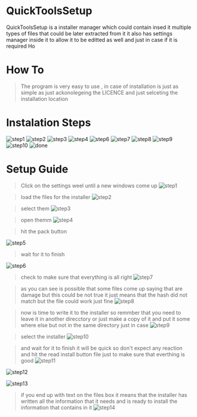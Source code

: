 # QuickToolsSetup

QuickToolsSetup is a installer manager which could contain insed it multiple types of files that could be later extracted from it 
it also has settings manager inside it to allow it to be editted as well and just in case if it is required  Ho

# How To
> The program is very easy to use , in case of installation is just as simple as just ackonolegeing the LICENCE  and just selceting the installation location 

# Instalation Steps

![step1](https://github.com/Mel4221/QuickToolsSetup/assets/87794877/84f71f3e-8e0c-4809-a13a-c6d39dd17e94)
![step2](https://github.com/Mel4221/QuickToolsSetup/assets/87794877/4f1713ea-1ea4-4622-b830-38553a54909f)
![step3](https://github.com/Mel4221/QuickToolsSetup/assets/87794877/8fd88ffe-b980-41b9-8dd3-8574f7622551)
![step4](https://github.com/Mel4221/QuickToolsSetup/assets/87794877/6840a248-21ca-423a-8284-936f76d7b631)
![step6](https://github.com/Mel4221/QuickToolsSetup/assets/87794877/be37d0f6-1d59-40af-b713-4caa3b3282f8)
![step7](https://github.com/Mel4221/QuickToolsSetup/assets/87794877/c29945ef-8f57-444f-8fe3-8ce76540197b)
![step8](https://github.com/Mel4221/QuickToolsSetup/assets/87794877/54c4cd72-69b4-4eb9-9f47-d225e6479e7c)
![step9](https://github.com/Mel4221/QuickToolsSetup/assets/87794877/175a1546-56ce-4085-b144-3e5a1c282119)
![step10](https://github.com/Mel4221/QuickToolsSetup/assets/87794877/6c11d475-18d4-4bfc-bd52-605f17947b91)
![done](https://github.com/Mel4221/QuickToolsSetup/assets/87794877/eeffbe27-907c-4d9d-9c5b-08c74796aafc)

# Setup Guide


> Click on the settings weel until a new windows come up 
![step1](https://github.com/Mel4221/QuickToolsSetup/assets/87794877/da902886-fd1a-4ebf-8163-4eab64172a07)




> load the files for the installer
![step2](https://github.com/Mel4221/QuickToolsSetup/assets/87794877/8b1af0db-63d3-4721-8969-83e10ee8f1a8)

> select them 
![step3](https://github.com/Mel4221/QuickToolsSetup/assets/87794877/ea4f137b-7880-46e4-b875-f2846db8771b)


> open themm 
![step4](https://github.com/Mel4221/QuickToolsSetup/assets/87794877/9c39068f-0b0c-4036-84f7-40dc4a315c4e)


> hit the pack button 

![step5](https://github.com/Mel4221/QuickToolsSetup/assets/87794877/487e25a2-9c0c-451a-9608-6723e593d919)


> wait for it to finish 

![step6](https://github.com/Mel4221/QuickToolsSetup/assets/87794877/ed8a597e-1cb8-40fb-8911-52edac408cce)

> check to make sure that everything is all right 
![step7](https://github.com/Mel4221/QuickToolsSetup/assets/87794877/be307bae-162e-4b34-b939-3db0fd39b4f4)

> as you can see is possible that some files  come up saying that are damage but 
> this could be not true it just means that the hash did not match but the file could work just fine 
> ![step8](https://github.com/Mel4221/QuickToolsSetup/assets/87794877/ba0cabcc-55ba-4e2d-b9e7-16bf10ef397f)

> now is time to write it to the installer so remmber that you need to leave it in another direcctory or just make a copy of it and put it some where else but not in the same directory just in case 
![step9](https://github.com/Mel4221/QuickToolsSetup/assets/87794877/14b88c1f-7c88-408d-8d11-7e6b1e3b7ee9)

>select the installer
![step10](https://github.com/Mel4221/QuickToolsSetup/assets/87794877/be5c4c56-16e3-44b2-ac7f-9848fa0881e1)

> and wait for it to finish it will be quick so don't expect any reaction 
> and hit the read install button file just to make sure that everthing is good 
![step11](https://github.com/Mel4221/QuickToolsSetup/assets/87794877/421f1b15-68ab-41db-afbe-59393aefd908)

![step12](https://github.com/Mel4221/QuickToolsSetup/assets/87794877/0a1d8ae8-f6d4-467c-b47e-49ac6638485b)


![step13](https://github.com/Mel4221/QuickToolsSetup/assets/87794877/86e70cec-32b6-401b-9798-f875ebc69416)
> if you end up with text on the files box it means that the installer has written all the information that it needs and is ready to install the information that contains in it
![step14](https://github.com/Mel4221/QuickToolsSetup/assets/87794877/463e319a-cc02-4499-a641-90d55bb52ea2)









